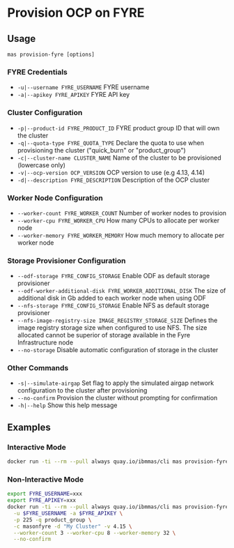 Provision OCP on FYRE
===============================================================================

Usage
-------------------------------------------------------------------------------
`mas provision-fyre [options]`

### FYRE Credentials
- `-u|--username FYRE_USERNAME` FYRE username
- `-a|--apikey FYRE_APIKEY` FYRE API key

### Cluster Configuration
- `-p|--product-id FYRE_PRODUCT_ID` FYRE product group ID that will own the cluster
- `-q|--quota-type FYRE_QUOTA_TYPE` Declare the quota to use when provisioning the cluster ("quick_burn" or "product_group")
- `-c|--cluster-name CLUSTER_NAME` Name of the cluster to be provisioned (lowercase only)
- `-v|--ocp-version OCP_VERSION` OCP version to use (e.g 4.13, 4.14)
- `-d|--description FYRE_DESCRIPTION` Description of the OCP cluster

### Worker Node Configuration
- `--worker-count FYRE_WORKER_COUNT` Number of worker nodes to provision
- `--worker-cpu FYRE_WORKER_CPU` How many CPUs to allocate per worker node
- `--worker-memory FYRE_WORKER_MEMORY` How much memory to allocate per worker node

### Storage Provisioner Configuration
- `--odf-storage FYRE_CONFIG_STORAGE` Enable ODF as default storage provisioner
- `--odf-worker-additional-disk FYRE_WORKER_ADDITIONAL_DISK` The size of additional disk in Gb added to each worker node when using ODF
- `--nfs-storage FYRE_CONFIG_STORAGE` Enable NFS as default storage provisioner
- `--nfs-image-registry-size IMAGE_REGISTRY_STORAGE_SIZE` Defines the image registry storage size when configured to use NFS. The size allocated cannot be superior of storage available in the Fyre Infrastructure node
- `--no-storage` Disable automatic configuration of storage in the cluster

### Other Commands
- `-s|--simulate-airgap` Set flag to apply the simulated airgap network configuration to the cluster after provisioning
- `--no-confirm` Provision the cluster without prompting for confirmation
- `-h|--help` Show this help message

Examples
-------------------------------------------------------------------------------
### Interactive Mode
```bash
docker run -ti --rm --pull always quay.io/ibmmas/cli mas provision-fyre
```

### Non-Interactive Mode
```bash
export FYRE_USERNAME=xxx
export FYRE_APIKEY=xxx
docker run -ti --rm --pull always quay.io/ibmmas/cli mas provision-fyre \
  -u $FYRE_USERNAME -a $FYRE_APIKEY \
  -p 225 -q product_group \
  -c masonfyre -d "My Cluster" -v 4.15 \
  --worker-count 3 --worker-cpu 8 --worker-memory 32 \
  --no-confirm
```
